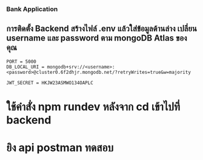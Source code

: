 ### Bank Application


## การติดตั้ง Backend สร้างไฟล์ .env แล้วใส่ข้อมูลด้านล่าง เปลี่ยน username และ password ตาม mongoDB Atlas ของคุณ
```
PORT = 5000
DB_LOCAL_URI = mongodb+srv://<username>:<password>@cluster0.6f2dhjr.mongodb.net/?retryWrites=true&w=majority

JWT_SECRET = HKJW23ASMWO134OAPLC
```

# ใช้คำสั่ง npm rundev หลังจาก cd เข้าไปที่ backend
# ยิง api postman ทดสอบ